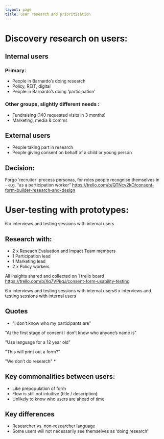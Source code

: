 ```yaml
---
layout: page
title: user research and prioritisation
---
```

# Discovery research on users:

## Internal users
### Primary: 
- People in Barnardo’s doing research
- Policy, REIT, digital
- People in Barnardo’s doing ‘participation’

### Other groups, slightly different needs :
- Fundraising (140 requested visits in 3 months) 
- Marketing, media & comms

## External users
- People taking part in research
- People giving consent on behalf of a child or young person

## Decision:
Forgo ‘recruiter’ process personas, for roles people recognise themselves in - e.g.  “as a participation worker”
https://trello.com/b/QTNcy2kO/consent-form-builder-research-and-design 

# User-testing with prototypes:
6 x interviews and testing sessions with internal users

## Research with:
- 2 x Reseach Evaluation and Impact Team members
- 1 Participation lead
- 1 Marketing lead
- 2 x Policy workers

All insights shared and collected on 1 trello board
https://trello.com/b/Xq7VPkqJ/consent-form-usability-testing 

6 x interviews and testing sessions with internal users6 x interviews and testing sessions with internal users

## Quotes
* "I don't know who my participants are"

"At the first stage of consent I don’t know who anyone’s name is"

"Use language for a 12 year old"

"This will print out a form?"

"We don’t do research" *

## Key commonalities between users:

- Like prepopulation of form
- Flow is still not intuitive (title / description)
- Unlikely to know who users are ahead of time 


## Key differences
- Researcher vs. non-researcher language
- Some users will not necessarily see themselves as ‘doing research’





